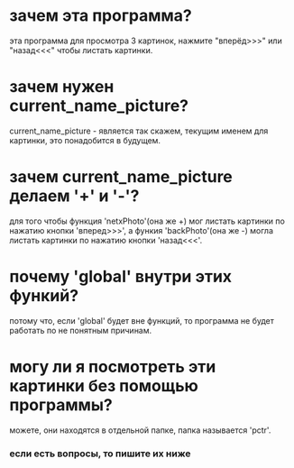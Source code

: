 # зачем эта программа?
эта программа для просмотра 3 картинок, нажмите "вперёд>>>" или "назад<<<" чтобы листать картинки.

# зачем нужен current_name_picture?
current_name_picture - является так скажем, текущим именем для картинки, это понадобится в будущем.

# зачем current_name_picture делаем '+' и '-'?
для того чтобы функция 'netxPhoto'(она же +) мог листать картинки по нажатию кнопки 'вперед>>>', а  функия 'backPhoto'(она же -) могла листать картинки по нажатию кнопки 'назад<<<'.

# почему 'global' внутри этих функий?
потому что, если 'global' будет вне функций, то программа не будет работать по не понятным причинам.

# могу ли я посмотреть эти картинки без помощью программы?
можете, они находятся в отдельной папке, папка называется 'pctr'.

### если есть вопросы, то пишите их ниже